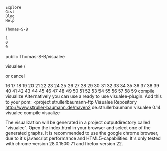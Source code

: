 

    Explore
    Gist
    Blog
    Help

    Thomas-S-B

    1
    0
    0

public Thomas-S-B/visualee

visualee /

or cancel

16
17
18
19
20
21
22
23
24
25
26
27
28
29
30
31
32
33
34
35
36
37
38
39
40
41
42
43
44
45
46
47
48
49
50
51
52
53
54
55
56
57
58
59
               <execution>
                  <phase>compile</phase>
                  <goals>
                     <goal>visualize</goal>
                  </goals>
               </execution>
            </executions>
         </plugin>
Alternatively you can use a ready to use visualee-plugin.
Add this to your pom:
        <project
        <pluginRepositories>
                <pluginRepository>
                         <id>strullerbaumann-ftp</id>
                        <name>Visualee Repository</name>
                        <url>http://www.struller-baumann.de/maven2</url>
                </pluginRepository>
        </pluginRepositories>
        <build>
                <plugins>
                <plugin>
                <groupId>de.strullerbaumann</groupId>
                <artifactId>visualee</artifactId>
                <version>0.14</version>
                <configuration>
                        <outputdirectory>visualee</outputdirectory>
                </configuration>
                <executions>
                        <execution>
                                <phase>compile</phase>
                                <goals>
                                        <goal>visualize</goal>
                                </goals>
                        </execution>
                </executions>
                </plugin>
                </plugins>
        </build>
        </project>

The visualization will be generated in a project outputdirectory called "visualee".
Open the index.html in your browser and select one of the generated graphs.
It is recommended to use the google chrome browser, due to it's javascript performance and HTML5-capabilities.
It's only tested with chrome version 28.0.1500.71 and firefox version 22.
